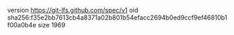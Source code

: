 version https://git-lfs.github.com/spec/v1
oid sha256:f35e2bb7613cb4a8371a02b801b54efacc2694b0ed9ccf9ef46810b1f00a0b4e
size 1969
